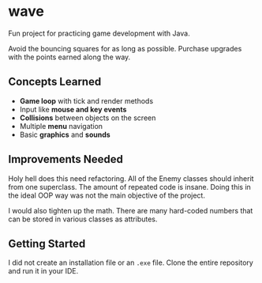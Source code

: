 # wave
Fun project for practicing game development with Java.

Avoid the bouncing squares for as long as possible. Purchase upgrades with the points earned along the way.

## Concepts Learned
- **Game loop** with tick and render methods
- Input like **mouse and key events**
- **Collisions** between objects on the screen
- Multiple **menu** navigation
- Basic **graphics** and **sounds**

## Improvements Needed
Holy hell does this need refactoring. All of the Enemy classes should inherit from one superclass. The amount of repeated code is insane. Doing this in the ideal OOP way was not the main objective of the project.

I would also tighten up the math. There are many hard-coded numbers that can be stored in various classes as attributes.

## Getting Started
I did not create an installation file or an `.exe` file. Clone the entire repository and run it in your IDE.
